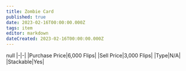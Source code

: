 ```yaml
---
title: Zombie Card
published: true
date: 2023-02-16T00:00:00.000Z
tags: item
editor: markdown
dateCreated: 2023-02-16T00:00:00.000Z
---
```


null
|-|-|
|Purchase Price|6,000 Flips|
|Sell Price|3,000 Flips|
|Type|N/A|
|Stackable|Yes|

